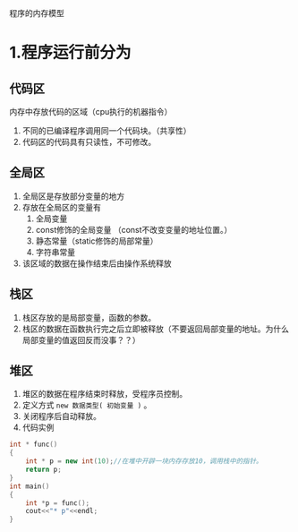 程序的内存模型

# 1.程序运行前分为
## 代码区
内存中存放代码的区域（cpu执行的机器指令）
1. 不同的已编译程序调用同一个代码块。（共享性）
2. 代码区的代码具有只读性，不可修改。
## 全局区
1. 全局区是存放部分变量的地方
2. 存放在全局区的变量有
    1. 全局变量
    2. const修饰的全局变量 （const不改变变量的地址位置。）
    3. 静态常量（static修饰的局部常量）
    4. 字符串常量
3. 该区域的数据在操作结束后由操作系统释放
## 栈区
1. 栈区存放的是局部变量，函数的参数。
2. 栈区的数据在函数执行完之后立即被释放（不要返回局部变量的地址。为什么局部变量的值返回反而没事？？）
## 堆区
1. 堆区的数据在程序结束时释放，受程序员控制。
2. 定义方式  ``new 数据类型( 初始变量 )`` 。
3. 关闭程序后自动释放。
4. 代码实例
```c++
int * func()
{
	int * p = new int(10);//在堆中开辟一块内存存放10，调用栈中的指针。
	return p;
} 
int main()
{
	int *p = func();
	cout<<"* p"<<endl;
}
```